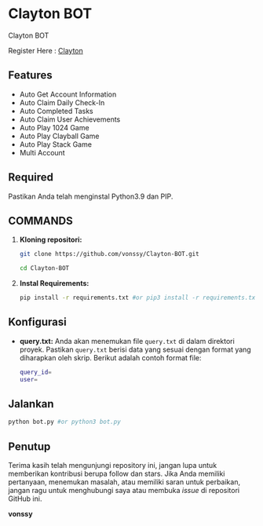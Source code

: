 # Clayton BOT
Clayton BOT

Register Here : [Clayton](https://t.me/claytoncoinbot/game?startapp=1493482017)

## Features

  - Auto Get Account Information
  - Auto Claim Daily Check-In
  - Auto Completed Tasks
  - Auto Claim User Achievements
  - Auto Play 1024 Game
  - Auto Play Clayball Game
  - Auto Play Stack Game
  - Multi Account

## Required 

Pastikan Anda telah menginstal Python3.9 dan PIP.

## COMMANDS 

1. **Kloning repositori:**
   ```bash
   git clone https://github.com/vonssy/Clayton-BOT.git
   ```
   ```bash
   cd Clayton-BOT
   ```

2. **Instal Requirements:**
   ```bash
   pip install -r requirements.txt #or pip3 install -r requirements.txt
   ```

## Konfigurasi

- **query.txt:** Anda akan menemukan file `query.txt` di dalam direktori proyek. Pastikan `query.txt` berisi data yang sesuai dengan format yang diharapkan oleh skrip. Berikut adalah contoh format file:

  ```bash
  query_id=
  user=
  ```

## Jalankan

```bash
python bot.py #or python3 bot.py
```

## Penutup

Terima kasih telah mengunjungi repository ini, jangan lupa untuk memberikan kontribusi berupa follow dan stars.
Jika Anda memiliki pertanyaan, menemukan masalah, atau memiliki saran untuk perbaikan, jangan ragu untuk menghubungi saya atau membuka *issue* di repositori GitHub ini.

**vonssy**
